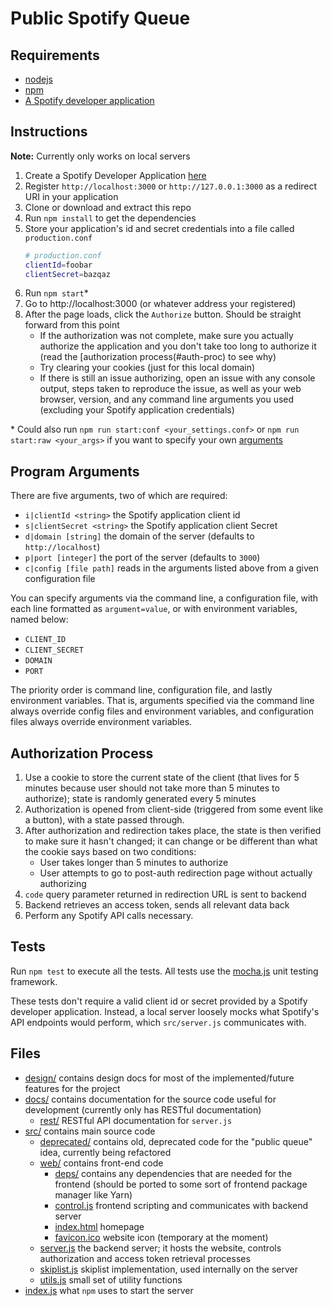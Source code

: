 # Public Spotify Queue

## Requirements

+ [nodejs](https://nodejs.org/en/)
+ [npm](https://www.npmjs.com/)
+ [A Spotify developer application](https://developer.spotify.com/dashboard/)

## Instructions

**Note:** Currently only works on local servers

1. Create a Spotify Developer Application [here](https://developer.spotify.com/dashboard/)
2. Register `http://localhost:3000` or `http://127.0.0.1:3000` as a redirect URI in your application
3. Clone or download and extract this repo
4. Run `npm install` to get the dependencies
5. Store your application's id and secret credentials into a file called `production.conf`
	```bash
	# production.conf
	clientId=foobar
	clientSecret=bazqaz
	```
6. Run `npm start`*
7. Go to http://localhost:3000 (or whatever address your registered)
8. After the page loads, click the `Authorize` button. Should be straight forward from this point
    + If the authorization was not complete, make sure you actually authorize the application and
      you don't take too long to authorize it (read the [authorization process(#auth-proc) to see
      why)
    + Try clearing your cookies (just for this local domain)
    + If there is still an issue authorizing, open an issue with any console output, steps taken to
      reproduce the issue, as well as your web browser, version, and any command line arguments you
      used (excluding your Spotify application credentials)

\* Could also run `npm run start:conf <your_settings.conf>` or `npm run start:raw <your_args>` if
you want to specify your own [arguments](#arguments)

## <a id="arguments"></a> Program Arguments

There are five arguments, two of which are required:

+ `i|clientId <string>` the Spotify application client id
+ `s|clientSecret <string>` the Spotify application client Secret
+ `d|domain [string]` the domain of the server (defaults to `http://localhost`)
+ `p|port [integer]` the port of the server (defaults to `3000`)
+ `c|config [file path]` reads in the arguments listed above from a given configuration file

You can specify arguments via the command line, a configuration file, with each line formatted as
`argument=value`, or with environment variables,
named below:

+ `CLIENT_ID`
+ `CLIENT_SECRET`
+ `DOMAIN`
+ `PORT`

The priority order is command line, configuration file, and lastly environment variables. That is,
arguments specified via the command line always override config files and environment variables, and
configuration files always override environment variables.


## <a id="auth-proc"></a> Authorization Process

1. Use a cookie to store the current state of the client (that lives for 5 minutes because user should not take more than 5 minutes to authorize); state is randomly generated every 5 minutes
2. Authorization is opened from client-side (triggered from some event like a button), with a state passed through.
3. After authorization and redirection takes place, the state is then verified to make sure it hasn't changed; it can change or be different than what the cookie says based on two conditions:
	+ User takes longer than 5 minutes to authorize
	+ User attempts to go to post-auth redirection page without actually authorizing
4. `code` query parameter returned in redirection URL is sent to backend
5. Backend retrieves an access token, sends all relevant data back
6. Perform any Spotify API calls necessary.

## Tests

Run `npm test` to execute all the tests. All tests use the [mocha.js](https://mochajs.org/) unit
testing framework.

These tests don't require a valid client id or secret provided by a Spotify developer application. Instead, a local server loosely mocks what Spotify's API endpoints would perform, which `src/server.js` communicates with.

## Files

+ [design/](./design/) contains design docs for most of the implemented/future features for the project
+ [docs/](./docs/) contains documentation for the source code useful for development (currently only has RESTful documentation)
	+ [rest/](./design/rest/) RESTful API documentation for `server.js`
+ [src/](./src/) contains main source code
	+ [deprecated/](./src/deprecated/) contains old, deprecated code for the "public queue" idea, currently being refactored
	+ [web/](./src/web/) contains front-end code
		+ [deps/](./src/web/deps/) contains any dependencies that are needed for the frontend (should be ported to some sort of frontend package manager like Yarn)
		+ [control.js](./src/web/control.js) frontend scripting and communicates with backend server
		+ [index.html](./src/web/index.html) homepage
		+ [favicon.ico](./src/web/favicon.ico) website icon (temporary at the moment)
	+ [server.js](./src/server.js) the backend server; it hosts the website, controls authorization and access token retrieval processes
	+ [skiplist.js](./src/skiplist.js) skiplist implementation, used internally on the server
	+ [utils.js](./src/utils.js) small set of utility functions
+ [index.js](./index.js) what `npm` uses to start the server
